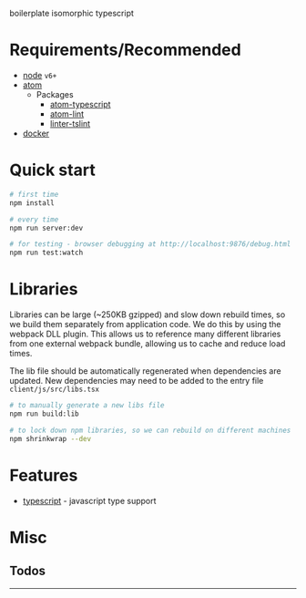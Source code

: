 boilerplate isomorphic typescript

# Requirements/Recommended

 - [node] `v6+`
 - [atom]
    - Packages
      - [atom-typescript]
      - [atom-lint]
      - [linter-tslint]
 - [docker]

# Quick start

```bash
# first time
npm install

# every time
npm run server:dev

# for testing - browser debugging at http://localhost:9876/debug.html
npm run test:watch

```

# Libraries

Libraries can be large (~250KB gzipped) and slow down rebuild times, so we
build them separately from application code.  We do this by using the webpack
DLL plugin.  This allows us to reference many different libraries from one
external webpack bundle, allowing us to cache and reduce load times.

The lib file should be automatically regenerated when dependencies are updated.
New dependencies may need to be added to the entry file `client/js/src/libs.tsx`

```bash
# to manually generate a new libs file
npm run build:lib

# to lock down npm libraries, so we can rebuild on different machines
npm shrinkwrap --dev

```

# Features

 - [typescript] - javascript type support

# Misc

## Todos

---

[node]: https://nodejs.org/
[atom]: https://atom.io/
[atom-typescript]: https://atom.io/packages/atom-typescript
[typescript]: http://www.typescriptlang.org/
[tsd]: http://definitelytyped.org/tsd/
[tslint]: http://palantir.github.io/tslint/
[atom-lint]: https://atom.io/packages/atom-lint
[linter-tslint]: https://atom.io/packages/linter-tslint
[es5-shim]: https://github.com/es-shims/es5-shim
[webpack]: https://webpack.github.io/
[docker]: https://www.docker.com/
